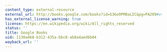 ```yaml
---
content_type: external-resource
external_url: http://books.google.com/books?id=G36o9PM8aLIC&pg=PA209#v=onepage
has_external_license_warning: true
license: https://en.wikipedia.org/wiki/All_rights_reserved
status: ''
title: Google Books
uid: 1130a468-b312-435a-bbc8-ab8a4aed6b04
wayback_url: ''
---
```

